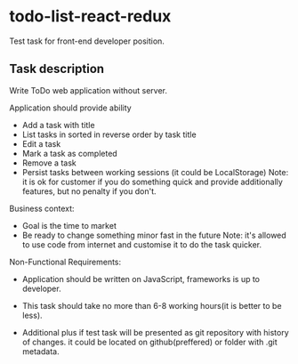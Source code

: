 # todo-list-react-redux

Test task for front-end developer position.


## Task description

Write ToDo web application without server.

Application should provide ability
- Add a task with title
- List tasks in sorted in reverse order by task title
- Edit a task
- Mark a task as completed
- Remove a task
- Persist tasks between working sessions (it could be LocalStorage)
Note: it is ok for customer if you do something quick and provide additionally features, but no penalty if you don't.

Business context:
- Goal is the time to market
- Be ready to change something minor fast in the future
Note: it's allowed to use code from internet and customise it to do the task quicker.

Non-Functional Requirements:
- Application should be written on JavaScript, frameworks is up to developer.
- This task should take no more than 6-8 working hours(it is better to be less).

- Additional plus if test task will be presented as git repository with history of changes. it could be located on github(preffered) or folder with .git metadata.
